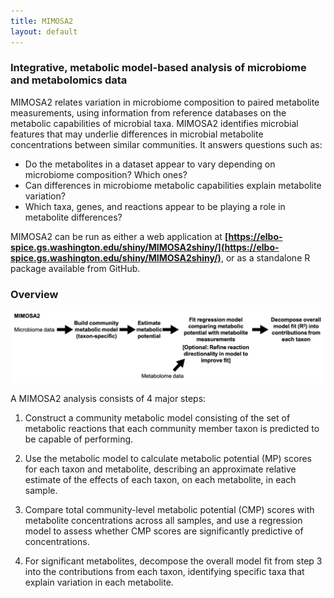 ```yaml
---
title: MIMOSA2
layout: default
---
```


### Integrative, metabolic model-based analysis of microbiome and metabolomics data

MIMOSA2 relates variation in microbiome composition to paired metabolite measurements, using information from reference databases on the metabolic capabilities of microbial taxa. 
MIMOSA2 identifies microbial features that may underlie differences in microbial metabolite concentrations between similar communities. It answers questions such as:

- Do the metabolites in a dataset appear to vary depending on microbiome composition? Which ones?
- Can differences in microbiome metabolic capabilities explain metabolite variation?
- Which taxa, genes, and reactions appear to be playing a role in metabolite differences?

MIMOSA2 can be run as either a web application at **[https://elbo-spice.gs.washington.edu/shiny/MIMOSA2shiny/](https://elbo-spice.gs.washington.edu/shiny/MIMOSA2shiny/)**, or as a standalone R package available from GitHub. 

### Overview

![alt text](FlowChart.png "MIMOSA2 Flow Chart")

A MIMOSA2 analysis consists of 4 major steps: 

1) Construct a community metabolic model consisting of the set of metabolic reactions that each community member taxon is predicted to be capable of performing. 

2) Use the metabolic model to calculate metabolic potential (MP) scores for each taxon and metabolite, 
describing an approximate relative estimate of the effects of each taxon, on each metabolite, in each sample.

3) Compare total community-level metabolic potential (CMP) scores with metabolite concentrations across all samples, 
and use a regression model to assess whether CMP scores are significantly predictive of concentrations.

4) For significant metabolites, decompose the overall model fit from step 3 into the contributions from each taxon, 
identifying specific taxa that explain variation in each metabolite.